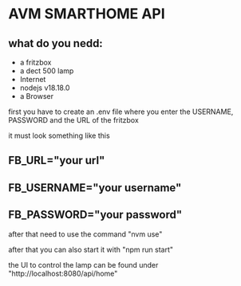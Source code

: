 AVM SMARTHOME API
=================

what do you nedd:
----------------
  - a fritzbox
  - a dect 500 lamp
  - Internet
  - nodejs v18.18.0
  - a Browser

first you have to create an .env file where you enter the USERNAME, PASSWORD and the URL of the fritzbox

it must look something like this


FB_URL="your url"
----------------
FB_USERNAME="your username"
-------------------------
FB_PASSWORD="your password"
--------------------------

after that need to use the command "nvm use"

after that you can also start it with "npm run start"

the UI to control the lamp can be found under "http://localhost:8080/api/home"
